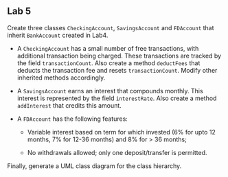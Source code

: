## Lab 5

Create three classes `CheckingAccount`, `SavingsAccount` and `FDAccount` that inherit `BankAccount` created in Lab4.

- A `CheckingAccount` has a small number of free transactions, with additional transaction being charged. These transactions are tracked by the field `transactionCount`. Also create a method `deductFees` that deducts the transaction fee and resets `transactionCount`. Modify other inherited methods accordingly.

- A `SavingsAccount` earns an interest that compounds monthly. This interest is represented by the field `interestRate`. Also create a method `addInterest` that credits this amount. 

- A `FDAccount` has the following features:
    - Variable interest based on term for which invested (6% for upto 12 months, 7% for 12-36 months) and 8% for > 36 months; 

    - No withdrawals allowed; only one deposit/transfer is permitted. 

Finally, generate a UML class diagram for the class hierarchy.